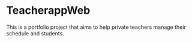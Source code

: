 # TeacherappWeb

This is a portfolio project that aims to help private teachers manage their schedule and students.
